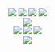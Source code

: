 <!--출처: https://github.com/kyechan99/capsule-render-->

<!--정리하기 https://day-thirteen-and-fourteen.hoseong511.repl.co/ -->
<!-- https://nodebird.hoseong511.repl.co -->
<p align="center">
 
<br>
<br>
  <img src="https://img.shields.io/badge/JavaScript-F7dF1E?style=square&logo=JavaScript&logoColor=white"/>
  <img src="https://img.shields.io/badge/Python-3776AB?style=square&logo=Python&logoColor=white"/>
  <img src="https://img.shields.io/badge/React.js-61DAF8?style=square&logo=React&logoColor=white"/>
  <img src="https://img.shields.io/badge/Node.js-339933?style=square&logo=Node.js&logoColor=white"/>
  <br>
  <img src="https://img.shields.io/badge/Amazon AWS-232F3E?style=square&logo=AWS&logoColor=white"/>
  <br>
  <img src="https://img.shields.io/badge/Windows-0078D6?style=square&logo=Windows&logoColor=white"/>
  <img src="https://img.shields.io/badge/macOS-010101?style=square&logo=macOS&logoColor=white"/>
  <img src="https://img.shields.io/badge/Linux-FCC624?style=square&logo=Linux&logoColor=white"/>
  <br>
  <a href="https://replit.com/@hoseong511" target="_blank" rel="noopener noreferrer" >
    <img src="https://img.shields.io/badge/repl.it-667881?style=flat-square&logo=repl.it&logoColor=white"/>
  </a>
  <br>
  <br>
<!--   <a href="https://solved.ac/thdghtjd115" target="_blank" rel="noopener noreferrer" >
    <img src="http://mazassumnida.wtf/api/v2/generate_badge?boj=thdghtjd115"/>
  </a> -->
</p>

<br>
   
   

   
   
   
<!-- [![hoseong511's github stats](https://github-readme-stats.vercel.app/api?username=hoseong511&hide=issues&show_icons=true&theme=dracula)](https://github.com/anuraghazra/github-readme-stats)      -->
<!-- [![Solved.ac Profile](http://mazassumnida.wtf/api/v2/generate_badge?boj=thdghtjd115)](https://solved.ac/thdghtjd115) -->

<!--출처: https://github.com/anuraghazra/github-readme-stats/blob/master/docs/readme_kr.md-->
<!--
**hoseong511/hoseong511** is a ✨ _special_ ✨ repository because its `README.md` (this file) appears on your GitHub profile.

Here are some ideas to get you started:

- 🔭 I’m currently working on ...
- 🌱 I’m currently learning ...
- 👯 I’m looking to collaborate on ...
- 🤔 I’m looking for help with ...
- 💬 Ask me about ...
- 📫 How to reach me: ...
- 😄 Pronouns: ...
- ⚡ Fun fact: ...
-->

